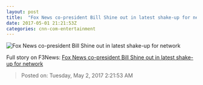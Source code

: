 ```yaml
---
layout: post
title:  "Fox News co-president Bill Shine out in latest shake-up for network"
date: 2017-05-01 21:21:53Z
categories: cnn-com-entertainment
---
```


![Fox News co-president Bill Shine out in latest shake-up for network](http://i2.cdn.turner.com/money/dam/assets/170427182814-bill-shine-780x439.jpg)




Full story on F3News: [Fox News co-president Bill Shine out in latest shake-up for network](http://www.f3nws.com/n/qnHFHB)

> Posted on: Tuesday, May 2, 2017 2:21:53 AM
